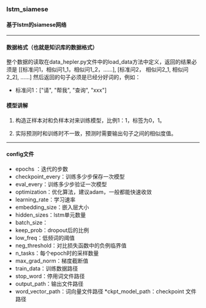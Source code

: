 ### lstm_siamese
#### 基于lstm的siamese网络
***
#### 数据格式（也就是知识库的数据格式）
整个数据的读取在data_hepler.py文件中的load_data方法中定义，返回的结果必须是
[[标准问1，相似问1_1，相似问1_2，......], [标准问2， 相似问2_1, 相似问2_2], ......]
然后返回的句子必须是已经分好词的，例如：
* 标准问1：["请", "帮我", "查询", "xxx"]

#### 模型讲解

1. 构造正样本对和负样本对来训练模型，比例1：1，标签为0，1。

2. 实际预测时和训练时不一致，预测时需要输出句子之间的相似度值。
   
***

#### config文件
* epochs ：迭代的步数
* checkpoint_every：训练多少步保存一次模型
* eval_every：训练多少步验证一次模型
* optimization：优化算法，建议adam，一般都能快速收敛
* learning_rate：学习速率
* embedding_size：嵌入层大小
* hidden_sizes：lstm单元数量
* batch_size：
* keep_prob：dropout后的比例
* low_freq：低频词的阈值
* neg_threshold：对比损失函数中的负例临界值
* n_tasks：每个epoch时的采样数量
* max_grad_norm：梯度截断值
* train_data：训练数据路径
* stop_word：停用词文件路径
* output_path：输出文件路径
* word_vector_path：词向量文件路径
*ckpt_model_path：checkpoint 文件路径
